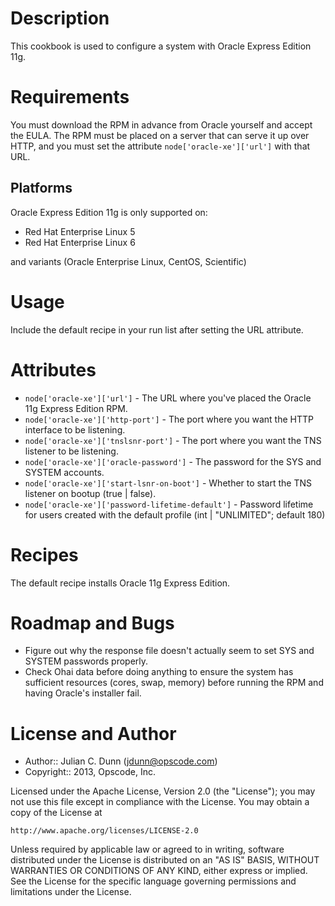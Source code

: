 Description
===========

This cookbook is used to configure a system with Oracle Express Edition 11g.

Requirements
============

You must download the RPM in advance from Oracle yourself and accept the EULA. The RPM must be placed on a server that can serve it up over HTTP, and you must set the attribute `node['oracle-xe']['url']` with that URL.

## Platforms

Oracle Express Edition 11g is only supported on:

* Red Hat Enterprise Linux 5
* Red Hat Enterprise Linux 6

and variants (Oracle Enterprise Linux, CentOS, Scientific)

# Usage

Include the default recipe in your run list after setting the URL attribute.

# Attributes

* `node['oracle-xe']['url']` - The URL where you've placed the Oracle 11g Express Edition RPM.
* `node['oracle-xe']['http-port']` - The port where you want the HTTP interface to be listening.
* `node['oracle-xe']['tnslsnr-port']` - The port where you want the TNS listener to be listening.
* `node['oracle-xe']['oracle-password']`  - The password for the SYS and SYSTEM accounts.
* `node['oracle-xe']['start-lsnr-on-boot']`  - Whether to start the TNS listener on bootup (true | false).
* `node['oracle-xe']['password-lifetime-default']`  - Password lifetime for users created with the default profile (int | "UNLIMITED"; default 180)

# Recipes

The default recipe installs Oracle 11g Express Edition.

Roadmap and Bugs
================

* Figure out why the response file doesn't actually seem to set SYS and SYSTEM passwords properly.
* Check Ohai data before doing anything to ensure the system has sufficient resources (cores, swap, memory) before running the RPM and having Oracle's installer fail.

License and Author
==================

- Author:: Julian C. Dunn (<jdunn@opscode.com>)
- Copyright:: 2013, Opscode, Inc.

Licensed under the Apache License, Version 2.0 (the "License");
you may not use this file except in compliance with the License.
You may obtain a copy of the License at

    http://www.apache.org/licenses/LICENSE-2.0

Unless required by applicable law or agreed to in writing, software
distributed under the License is distributed on an "AS IS" BASIS,
WITHOUT WARRANTIES OR CONDITIONS OF ANY KIND, either express or implied.
See the License for the specific language governing permissions and
limitations under the License.

